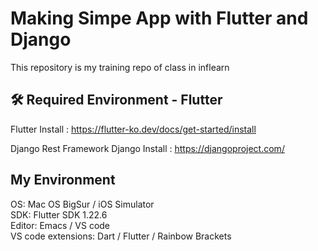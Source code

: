 # Making Simpe App with Flutter and Django
This repository is my training repo of class in inflearn

## 🛠 Required Environment - Flutter 
Flutter Install : https://flutter-ko.dev/docs/get-started/install

Django Rest Framework
Django Install : https://djangoproject.com/


## My Environment
OS: Mac OS BigSur / iOS Simulator   
SDK: Flutter SDK 1.22.6   
Editor: Emacs / VS code   
VS code extensions: Dart / Flutter / Rainbow Brackets   
